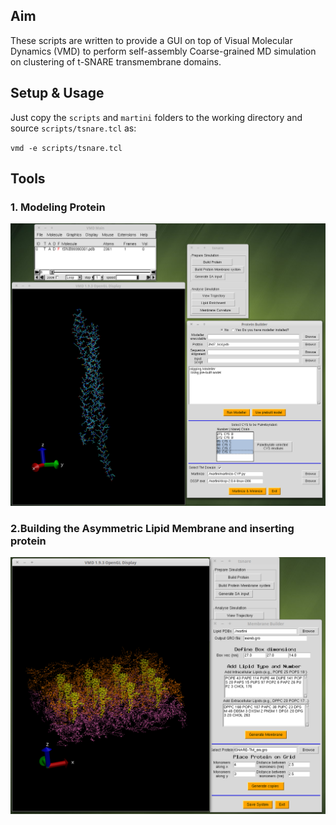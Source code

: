## Aim
These scripts are written to provide a GUI on top of Visual Molecular Dynamics (VMD) to perform self-assembly Coarse-grained MD simulation on clustering of t-SNARE transmembrane domains. 

## Setup & Usage
Just copy the `scripts` and `martini` folders to the working directory and source `scripts/tsnare.tcl` as:

`vmd -e scripts/tsnare.tcl`

## Tools

### 1. Modeling Protein

![Screenshot of the GUI: protein modeling tool](Selection_1.png)


### 2.Building the Asymmetric Lipid Membrane and inserting protein

![Screenshot of the GUI: asymmetric membrane and protein builder](Selection_2.png)

